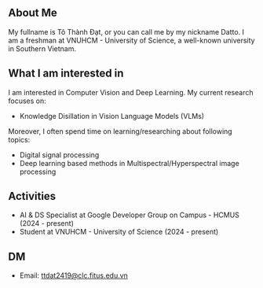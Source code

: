 ## About Me

My fullname is Tô Thành Đạt, or you can call me by my nickname Datto. I am a freshman at VNUHCM - University of Science, a well-known university in Southern Vietnam.

## What I am interested in

I am interested in Computer Vision and Deep Learning. My current research focuses on:
- Knowledge Disillation in Vision Language Models (VLMs)

Moreover, I often spend time on learning/researching about following topics:
- Digital signal processing
- Deep learning based methods in Multispectral/Hyperspectral image processing

## Activities

- AI & DS Specialist at Google Developer Group on Campus - HCMUS (2024 - present)
- Student at VNUHCM - University of Science (2024 - present)

## DM

- Email: ttdat2419@clc.fitus.edu.vn
